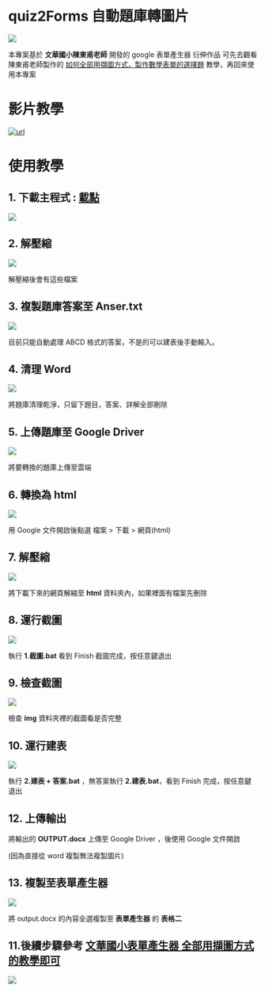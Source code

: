 # quiz2Forms 自動題庫轉圖片

![](Images/img1.gif)

本專案基於 **文華國小陳東甫老師** 開發的 google 表單產生器 衍伸作品
可先去觀看陳東甫老師製作的 [如何全部用擷圖方式，製作數學表單的選擇題](https://resourceliteracy.weebly.com/csv35722google3492021934299862998322120214872115220837222942925524433292552115133021.html) 教學，再回來使用本專案

# 影片教學

[![url](Images/youtube.png)](https://youtu.be/4bxVZyTV4RE)

# 使用教學

## 1. 下載主程式 : [載點](https://github.com/Crazycurly/quiz2Forms/releases)

![](Images/img2.png)

## 2. 解壓縮

![](Images/img3.png)

解壓縮後會有這些檔案

## 3. 複製題庫答案至 Anser.txt

![](Images/img4.gif)

目前只能自動處理 ABCD 格式的答案，不是的可以建表後手動輸入。

## 4. 清理 Word

![](Images/img5.gif)

將題庫清理乾淨，只留下題目，答案、詳解全部刪除

## 5. 上傳題庫至 Google Driver

![](Images/img6.png)

將要轉換的題庫上傳至雲端

## 6. 轉換為 html

![](Images/img7.png)

用 Google 文件開啟後點選 檔案 > 下載 > 網頁(html)

## 7. 解壓縮

![](Images/img8.png)

將下載下來的網頁解縮至 **html** 資料夾內，如果裡面有檔案先刪除

## 8. 運行截圖

![](Images/img9.png)

執行 **1.截圖.bat** 看到 Finish 截圖完成，按任意鍵退出

## 9. 檢查截圖

![](Images/img10.png)

檢查 **img** 資料夾裡的截圖看是否完整

## 10. 運行建表

![](Images/img11.png)

執行 **2.建表 + 答案.bat** ，無答案執行 **2.建表.bat**，看到 Finish 完成，按任意鍵退出

## 12. 上傳輸出

將輸出的 **OUTPUT.docx** 上傳至 Google Driver ，後使用 Google 文件開啟

(因為直接從 word 複製無法複製圖片)

## 13. 複製至表單產生器

![](Images/img12.gif)

將 output.docx 的內容全選複製至 **表單產生器** 的 **表格二**

## 11.後續步驟參考 [文華國小表單產生器 全部用擷圖方式的教學即可](https://resourceliteracy.weebly.com/csv35722google3492021934299862998322120214872115220837222942925524433292552115133021.html)

![](Images/img13.png)
